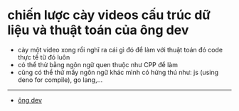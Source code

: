 # chiến lược cày videos cấu trúc dữ liệu và thuật toán của ông dev

- cày một video xong rồi nghĩ ra cái gì đó để làm với thuật toán đó code thực tế từ đó luôn
- có thể thử bằng ngôn ngữ quen thuộc như CPP để làm
- cũng có thể thử mấy ngôn ngữ khác mình có hứng thú như: js (using deno for compile), go lang,...

---

- [ông dev](202109112225.md)
